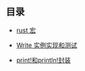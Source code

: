 ## 目录

* [rust 宏](./docs/macro/)

* [Write 实例实现和测试](./docs/write/)

* [print!和println!封装](./docs/print!/)